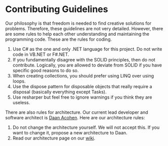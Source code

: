 # Contributing Guidelines

Our philosophy is that freedom is needed to find creative solutions for problems. Therefore, these guidelines are not very detailed.
However, there are some rules to help each other understanding and maintaining the programming code. These are the rules for coding.

1. Use C# as the one and only .NET language for this project. Do not write code in VB.NET or F#.NET.
2. If you fundamentally disagree with the SOLID principles, then do not contribute. Logically, you are allowed to deviate from SOLID if you
have specific good reasons to do so.
3. When creating collections, you should prefer using LINQ over using loops.
4. Use the dispose pattern for disposable objects that really require a disposal (basically everything except Tasks). 
5. Use resharper but feel free to ignore warnings if you think they are useless.

There are also rules for architecture. Our current lead developer and software architect is [Daan Acohen](https://github.com/DaanAcohen).
Here are our architecture rules:
1. Do not change the architecture yourself. We will not accept this. If you want to change it, propose a new architecture to Daan.
2. Read our architecture page on our [wiki](https://github.com/ConnectingApps/DocMySwagApp/wiki).
